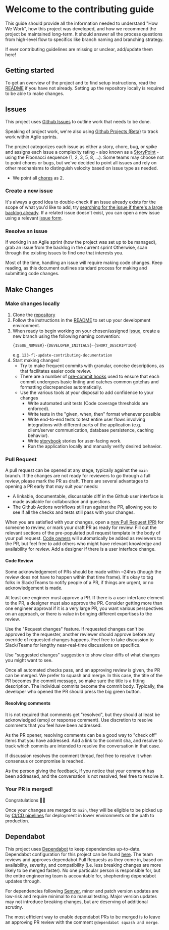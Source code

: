 # Welcome to the contributing guide

This guide should provide all the information needed to understand "How We Work", how this project was developed, and how
we recommend the project be maintained long-term. It should answer all the process questions from high-level flow to
specifics like branch naming and branching strategy.

If ever contributing guidelines are missing or unclear, add/update them here!

## Getting started

To get an overview of the project and to find setup instructions, read the [README](../README.md) if you have not already.
Setting up the repository locally is required to be able to make changes.

## Issues

This project uses [Github Issues](https://docs.github.com/en/issues) to outline work that needs to be done.

Speaking of project work, we're also using [Github Projects (Beta)](https://docs.github.com/en/issues/trying-out-the-new-projects-experience/about-projects)
to track work within Agile sprints.

The project categorizes each issue as either a story, chore, bug, or spike and
assigns each issue a complexity rating - also known as a
[StoryPoint](https://scrumdictionary.com/term/storypoint/) - using the
Fibonacci sequence (1, 2, 3, 5, 8, ...). Some teams may choose not to point
chores or bugs, but we've decided to point all issues and rely on other
mechanisms to distinguish velocity based on issue type as needed.

- We point all [chores](https://scrumdictionary.com/term/chore/) as 2.

### Create a new issue

It's always a good idea to double-check if an issue already exists for the scope of what you'd like to add, try
[searching for the issue if there's a large backlog already](https://docs.github.com/en/github/searching-for-information-on-github/searching-on-github/searching-issues-and-pull-requests#search-by-the-title-body-or-comments).
If a related issue doesn't exist, you can open a new issue using a relevant [issue form](https://github.com/USDepartmentofLabor/UI-Claimant-Experience-NJ-Pilot/issues/new/choose).

### Resolve an issue

If working in an Agile sprint (how the project was set up to be managed), grab an issue from the backlog in the current sprint
Otherwise, scan through the existing issues to find one that interests you.

Most of the time, handling an issue will require making code changes. Keep reading, as this document outlines standard
process for making and submitting code changes.

## Make Changes

### Make changes locally

1. Clone the [repository](https://github.com/USDepartmentofLabor/UI-Claimant-Experience-NJ-Pilot)
1. Follow the instructions in the [README](../README.md) to set up your development environment.
1. When ready to begin working on your chosen/assigned [issue](#issues), create a new branch using the following naming convention:
   ```
   {ISSUE_NUMBER}-{DEVELOPER_INITIALS}-{SHORT_DESCRIPTION}
   ```
   e.g. `123-fl-update-contributing-documentation`
1. Start making changes!
   - Try to make frequent commits with granular, concise descriptions, as that facilitates easier code review.
   - There are a number of [pre-commit hooks](../.pre-commit-config.yaml) used to ensure that each commit undergoes
     basic linting and catches common gotchas and formatting discrepancies automatically.
   - Use the various tools at your disposal to add confidence to your changes
     - Write automated unit tests (Code coverage thresholds are enforced).
     - Write tests in the "given, when, then" format whenever possible
     - Write end-to-end tests to test entire user flows involving integrations with different parts of the application
       (e.g. client/server communication, database persistence, caching behavior).
     - Write [storybook](https://storybook.js.org/) stories for user-facing work.
     - Run the application locally and manually verify desired behavior.

### Pull Request

A pull request can be opened at any stage, typically against the `main` branch. If the changes are not ready for reviewers
to go through a full review, please mark the PR as draft. There are several advantages to opening a PR early that may
suit your needs:

- A linkable, documentable, discussable diff in the Github user interface is made available for collaboration and questions.
- The Github Actions workflows still run against the PR, allowing you to see if all the checks and tests still pass with
  your changes.

When you are satisfied with your changes, open a [new Pull Request (PR)](https://github.com/USDepartmentofLabor/UI-Claimant-Experience-NJ-Pilot/compare)
for someone to review, or mark your draft PR as ready for review.
Fill out the relevant sections of the pre-populated pull request template in the body of your pull request.
[Code owners](../.github/CODEOWNERS) will automatically be added as reviewers to the PR, but feel free to add others
who might have relevant knowledge and availability for review. Add a designer if there is a user interface change.

#### Code Review

Some acknowledgement of PRs should be made within ~24hrs (though the review does not have to happen within that time frame).
It's okay to tag folks in Slack/Teams to notify people of a PR, if things are urgent, or no acknowledgement is made.

At least one engineer must approve a PR. If there is a user interface element to the PR, a designer must also approve the PR.
Consider getting more than one engineer approval if it is a very large PR, you want various perspectives on an approach,
or there is value in bringing different expertises to the review.

Use the "Request changes" feature. If requested changes can't be approved by the requester,
another reviewer should approve before any override of requested changes happens.
Feel free to take discussion to Slack/Teams for lengthy near-real-time discussions on specifics.

Use "suggested changes" suggestion to show clear diffs of what changes you might want to see.

Once all automated checks pass, and an approving review is given, the PR can be merged. We prefer to squash and merge.
In this case, the title of the PR becomes the commit message,
so make sure the title is a fitting description. The individual commits become the commit body. Typically, the developer who
opened the PR should press the big green button.

#### Resolving comments

It is not required that comments get "resolved", but they should at least be acknowledged (emoji or response comment).
Use discretion to resolve comments that you feel have been addressed.

As the PR opener, resolving comments can be a good way to "check off" items that you have addressed. Add a link to the commit sha,
and resolve to track which commits are intended to resolve the conversation in that case.

If discussion resolves the comment thread, feel free to resolve it when consensus or compromise is reached.

As the person giving the feedback, if you notice that your comment has been addressed, and the conversation is not resolved, feel free to resolve it.

### Your PR is merged!

Congratulations :tada::tada:

Once your changes are merged to `main`, they will be eligible to be picked up by [CI/CD pipelines](./cicd-deployments.md) for deployment in lower
environments on the path to production.

## Dependabot

This project uses [Dependabot](https://docs.github.com/en/code-security/dependabot) to keep dependencies up-to-date.
Dependabot configuration for this project can be found [here](../.github/dependabot.yml).
The team reviews and approves dependabot Pull Requests as they come in, based on availability, severity, and compatibility (i.e. less breaking changes are more likely to be merged faster).
No one particular person is responsible for, but the entire engineering team is accountable for, shepherding dependabot updates through.

For dependencies following [Semver](https://semver.org/), minor and patch version updates are low-risk and require minimal to no manual testing.
Major version updates may not introduce breaking changes, but are deserving of additional scrutiny.

The most efficient way to enable dependabot PRs to be merged is to leave an approving PR review with the comment `@dependabot squash and merge`.
